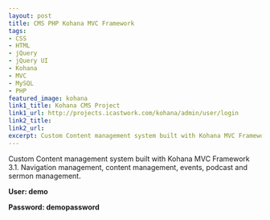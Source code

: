 ```yaml
---
layout: post
title: CMS PHP Kohana MVC Framework
tags:
- CSS
- HTML
- jQuery
- jQuery UI
- Kohana
- MVC
- MySQL
- PHP	
featured_image: kohana
link1_title: Kohana CMS Project
link1_url: http://projects.icastwork.com/kohana/admin/user/login
link2_title:
link2_url:
excerpt: Custom Content management system built with Kohana MVC Framework 3.1. Navigation management, content management, events, podcast and sermon management
---
```

Custom Content management system built with Kohana MVC Framework 3.1. Navigation management, content management, events, podcast and sermon management.

**User: demo**

**Password: demopassword**
